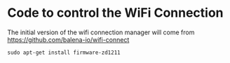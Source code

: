 Code to control the WiFi Connection
===========================

The initial version of the wifi connection manager will come from https://github.com/balena-io/wifi-connect

```sudo apt-get install firmware-zd1211```
 
